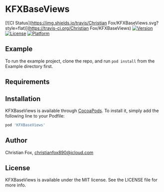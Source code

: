 # KFXBaseViews

[![CI Status](https://img.shields.io/travis/Christian Fox/KFXBaseViews.svg?style=flat)](https://travis-ci.org/Christian Fox/KFXBaseViews)
[![Version](https://img.shields.io/cocoapods/v/KFXBaseViews.svg?style=flat)](https://cocoapods.org/pods/KFXBaseViews)
[![License](https://img.shields.io/cocoapods/l/KFXBaseViews.svg?style=flat)](https://cocoapods.org/pods/KFXBaseViews)
[![Platform](https://img.shields.io/cocoapods/p/KFXBaseViews.svg?style=flat)](https://cocoapods.org/pods/KFXBaseViews)

## Example

To run the example project, clone the repo, and run `pod install` from the Example directory first.

## Requirements

## Installation

KFXBaseViews is available through [CocoaPods](https://cocoapods.org). To install
it, simply add the following line to your Podfile:

```ruby
pod 'KFXBaseViews'
```

## Author

Christian Fox, christianfox890@icloud.com

## License

KFXBaseViews is available under the MIT license. See the LICENSE file for more info.
